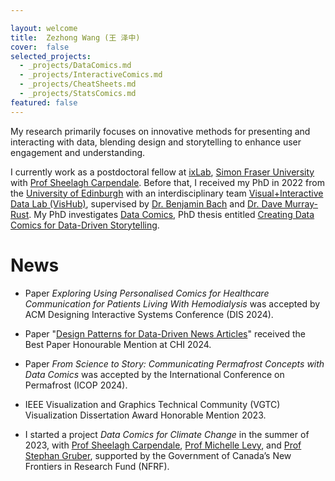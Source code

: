 ```yaml
---

layout: welcome
title:  Zezhong Wang (王 泽中)
cover:  false
selected_projects:
  - _projects/DataComics.md
  - _projects/InteractiveComics.md
  - _projects/CheatSheets.md
  - _projects/StatsComics.md
featured: false
---
```



My research primarily focuses on innovative methods for presenting and interacting with data, blending design and storytelling to enhance user engagement and understanding.

I currently work as a postdoctoral fellow at [ixLab](https://ixlab.cs.sfu.ca/), [Simon Fraser University](https://www.sfu.ca/computing.html) with [Prof Sheelagh Carpendale](https://www.cs.sfu.ca/~sheelagh/). Before that, I received my PhD in 2022 from the [University of Edinburgh](https://www.ed.ac.uk/) with an interdisciplinary team [Visual+Interactive Data Lab (VisHub)](https://vishub.net/), supervised by [Dr. Benjamin Bach](https://visualinteractivedata.github.io/bach.html) and [Dr. Dave Murray-Rust](http://dave.murray-rust.org/). My PhD investigates [Data Comics](https://datacomics.github.io/), PhD thesis entitled [Creating Data Comics for Data-Driven Storytelling](https://era.ed.ac.uk/handle/1842/38793?show=full).

<!-- [Design Informatics](https://www.designinformatics.org/) -->
<!--projects-->

# News

* Paper _Exploring Using Personalised Comics for Healthcare Communication for Patients Living With Hemodialysis_ was accepted by ACM Designing Interactive Systems Conference (DIS 2024).

* Paper "[Design Patterns for Data-Driven News Articles](https://www.researchgate.net/profile/Zezhong-Wang-2/publication/378961283_Design_Patterns_for_Data-Driven_News_Articles/links/65f3058132321b2cff78da97/Design-Patterns-for-Data-Driven-News-Articles.pdf)" received the Best Paper Honourable Mention at CHI 2024.

* Paper _From Science to Story: Communicating Permafrost Concepts with Data Comics_
  was accepted by the International Conference on Permafrost (ICOP 2024).

* IEEE Visualization and Graphics Technical Community (VGTC) Visualization Dissertation Award Honorable Mention 2023.

* I started a project _Data Comics for Climate Change_ in the summer of 2023, with [Prof Sheelagh Carpendale](https://www.cs.sfu.ca/~sheelagh/), [Prof Michelle Levy](https://www.sfu.ca/english/people-dir/faculty/michelle-levy.html), and [Prof Stephan Gruber](https://carleton.ca/geography/people/gruberstephan/), supported by the Government of Canada’s New Frontiers in Research Fund (NFRF).





<!-- ---
layout: page
title: 
sitemap: false

--- -->
